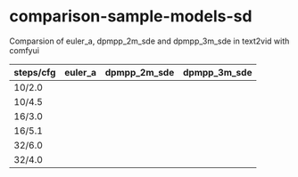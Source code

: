 # comparison-sample-models-sd
Comparsion of euler_a, dpmpp_2m_sde and dpmpp_3m_sde in text2vid with comfyui

| steps/cfg | euler_a | dpmpp_2m_sde | dpmpp_3m_sde |
| --- | --- | --- | --- |
| 10/2.0 |  |  |
| 10/4.5 |  |  |
| 16/3.0 |  |  |
| 16/5.1 |  |  |
| 32/6.0 |  |  |
| 32/4.0 |  |  |
